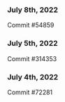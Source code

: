 ### July 8th, 2022

Commit #54859

### July 5th, 2022

Commit #314353


### July 4th, 2022

Commit #72281
